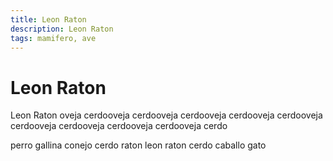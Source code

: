 ```yaml
---
title: Leon Raton
description: Leon Raton
tags: mamifero, ave
---
```


# Leon Raton

Leon Raton oveja cerdooveja cerdooveja cerdooveja cerdooveja cerdooveja cerdooveja cerdooveja cerdooveja cerdooveja cerdo

perro gallina conejo cerdo raton leon raton cerdo caballo gato